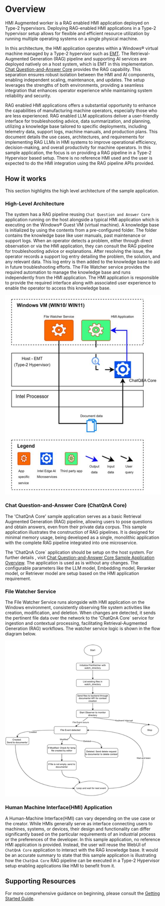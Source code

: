 # Overview
HMI Augmented worker is a RAG enabled HMI application deployed on Type-2 hypervisors. Deploying RAG-enabled HMI applications in a Type-2 hypervisor setup allows for flexible and efficient resource utilization by running multiple operating systems on a single physical machine. 

In this architecture, the HMI application operates within a Windows® virtual machine managed by a Type-2 hypervisor such as [EMT](https://github.com/open-edge-platform/edge-microvisor-toolkit). The Retrieval-Augmented Generation (RAG) pipeline and supporting AI services are deployed natively on a host system, which is EMT in this implementation. [Chat Question-and-Answer Core](https://github.com/open-edge-platform/edge-ai-libraries/tree/main/sample-applications/chat-question-and-answer-core) provides the RAG capability. This separation ensures robust isolation between the HMI and AI components, enabling independent scaling, maintenance, and updates. The setup leverages the strengths of both environments, providing a seamless integration that enhances operator experience while maintaining system reliability and security.

RAG enabled HMI applications offers a substantial opportunity to enhance the capabilities of manufacturing machine operators, especially those who are less experienced. RAG enabled LLM applications deliver a user-friendly interface for troubleshooting advice, data summarization, and planning, utilizing a knowledge base tailored to specific deployments, including telemetry data, support logs, machine manuals, and production plans. This document details the use cases, architectures, and requirements for implementing RAG LLMs in HMI systems to improve operational efficiency, decision-making, and overall productivity for machine operators. In this sample application, the focus is on providing a RAG pipeline in a Type-2 Hypervisor based setup. There is no reference HMI used and the user is expected to do the HMI integration using the RAG pipeline APIs provided. 

## How it works
This section highlights the high level architecture of the sample application.

### High-Level Architecture
The system has a RAG pipeline reusing `Chat Question and Answer Core` application running on the host alongside a typical HMI application which is executing on the Windows® Guest VM (virtual machine). A knowledge base is initialized by using the contents from a pre-configured folder. The folder contains the knowledge base like user manuals, past maintenance or support logs. When an operator detects a problem, either through direct observation or via the HMI application, they can consult the RAG pipeline for troubleshooting advice or explanations. After resolving the issue, the operator records a support log entry detailing the problem, the solution, and any relevant data. This log entry is then added to the knowledge base to aid in future troubleshooting efforts. The File Watcher service provides the required automation to manage the knowledge base and runs independently from the HMI application. The HMI application is responsible to provide the required interface along with associated user experience to enable the operator to access this knowledge base.


![HMI Augmented Worker Architecture Diagram](./_images/hmi-augmented-worker-architecture.png)

### Chat Question-and-Answer Core (ChatQnA Core)

The 'ChatQnA Core' sample application serves as a basic Retrieval Augmented Generation (RAG) pipeline, allowing users to pose questions and obtain answers, even from their private data corpus. This sample application illustrates the construction of RAG pipelines. It is designed for minimal memory usage, being developed as a single, monolithic application with the complete RAG pipeline integrated into one microservice.

The 'ChatQnA Core` application should be setup on the host system. For further details , visit [Chat Question-and-Answer Core Sample Application Overview](https://github.com/open-edge-platform/edge-ai-libraries/blob/main/sample-applications/chat-question-and-answer-core/docs/user-guide/overview.md). The application is used as is without any changes. The configurable parameters like the LLM model, Embedding model, Reranker model, or Retriever model are setup based on the HMI application requirement.

### File Watcher Service

The File Watcher Service runs alongside with HMI application on the Windows environment, consistently observing file system activities like creation, modification, and deletion. When changes are detected, it sends the pertinent file data over the network to the 'ChatQnA Core` service for ingestion and contextual processing, facilitating Retrieval-Augmented Generation (RAG) workflows. The watcher service logic is shown in the flow diagram below.

![File Watcher Service Implementation Logic Flow](./_images/file-watcher-implementation-logic.png)

### Human Machine Interface(HMI) Application

A Human-Machine Interface(HMI) can vary depending on the use case or the creator. While HMIs generally serve as interface connecting users to machines, systems, or devices, their design and functionality can differ significantly based on the particular requirements of an industrial process or the preferences of the developer. In this sample application, no reference HMI application is provided. Instead, the user will reuse the WebUI of `ChatQnA Core` application to interact with the RAG knowledge base. It would be an accurate summary to state that this sample application is illustrating how the `ChatQnA Core` RAG pipeline can be executed in a Type-2 Hypervisor setup enabling applications like HMI to benefit from it.

## Supporting Resources

For more comprehensive guidance on beginning, please consult the [Getting Started Guide](./get-started.md).